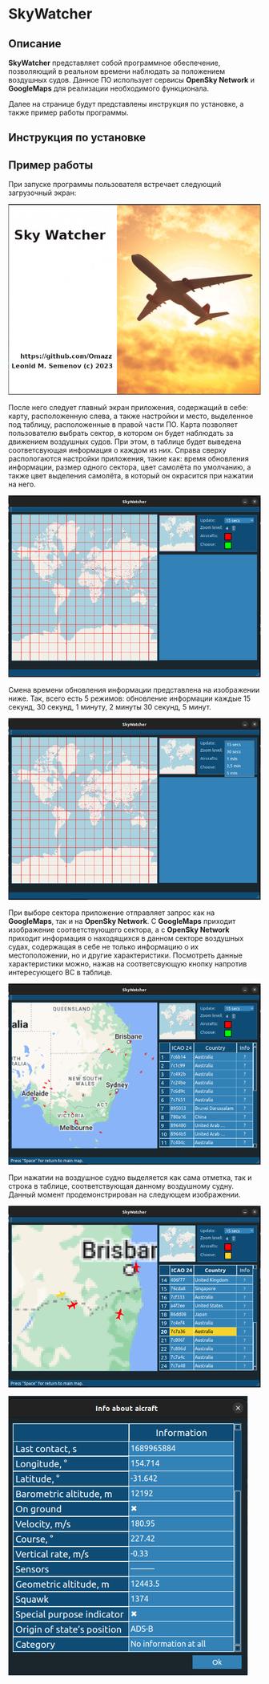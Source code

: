 # SkyWatcher
## Описание
__SkyWatcher__ представляет собой программное обеспечение, позволяющий в реальном времени наблюдать за положением воздушных судов.
Данное ПО использует сервисы __OpenSky Network__ и __GoogleMaps__ для реализации необходимого функционала.

Далее на странице будут представлены инструкция по установке, а также пример работы программы.

## Инструкция по установке



## Пример работы
При запуске программы пользователя встречает следующий загрузочный экран:

![Image was not found!](GitHubImages/loadingScreen.png)

После него следует главный экран приложения, содержащий в себе: карту, расположенную слева, а также настройки и место, выделенное под таблицу, расположенные в правой части ПО.
Карта позволяет пользователю выбрать сектор, в котором он будет наблюдать за движением воздушных судов. При этом, в таблице будет выведена соответсвующая информация о каждом из них.
Справа сверху распологаются настройки приложения, такие как: время обновления информации, размер одного сектора, цвет самолёта по умолчанию, а также цвет выделения самолёта, в который он окрасится при нажатии на него.

![Image was not found!](GitHubImages/mainWindow.png)

Смена времени обновления информации представлена на изображении ниже. Так, всего есть 5 режимов: обновление информации каждые 15 секунд, 30 секунд, 1 минуту, 2 минуты 30 секунд, 5 минут. 

![Image was not found!](GitHubImages/changeTimeUpdate.png)

При выборе сектора приложение отправляет запрос как на __GoogleMaps__, так и на __OpenSky Network__. С __GoogleMaps__ приходит изображение соответствующего сектора, а с __OpenSky Network__ приходит информация о находящихся в данном секторе воздушных судах, содержащая в себе не только информацию о их местоположении, но и другие характеристики. Посмотреть данные характеристики можно, нажав на соответсвующую кнопку напротив интересующего ВС в таблице.

![Image was not found!](GitHubImages/aircrafts.png)

При нажатии на воздушное судно выделяется как сама отметка, так и строка в таблице, соответствующая данному воздушному судну. Данный момент продемонстрирован на следующем изображении.

![Image was not found!](GitHubImages/table.png)



![Image was not found!](GitHubImages/aircraftInfo.png)
